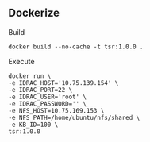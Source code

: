 ## Dockerize

Build
```
docker build --no-cache -t tsr:1.0.0 .
```

Execute
```
docker run \
-e IDRAC_HOST='10.75.139.154' \
-e IDRAC_PORT=22 \
-e IDRAC_USER='root' \
-e IDRAC_PASSWORD='' \
-e NFS_HOST=10.75.169.153 \
-e NFS_PATH=/home/ubuntu/nfs/shared \
-e KB_ID=100 \
tsr:1.0.0
```
